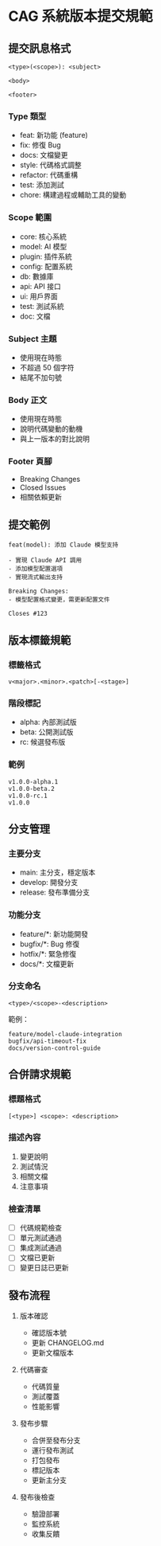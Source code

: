 # CAG 系統版本提交規範

## 提交訊息格式

```
<type>(<scope>): <subject>

<body>

<footer>
```

### Type 類型
- feat: 新功能 (feature)
- fix: 修復 Bug
- docs: 文檔變更
- style: 代碼格式調整
- refactor: 代碼重構
- test: 添加測試
- chore: 構建過程或輔助工具的變動

### Scope 範圍
- core: 核心系統
- model: AI 模型
- plugin: 插件系統
- config: 配置系統
- db: 數據庫
- api: API 接口
- ui: 用戶界面
- test: 測試系統
- doc: 文檔

### Subject 主題
- 使用現在時態
- 不超過 50 個字符
- 結尾不加句號

### Body 正文
- 使用現在時態
- 說明代碼變動的動機
- 與上一版本的對比說明

### Footer 頁腳
- Breaking Changes
- Closed Issues
- 相關依賴更新

## 提交範例

```
feat(model): 添加 Claude 模型支持

- 實現 Claude API 調用
- 添加模型配置選項
- 實現流式輸出支持

Breaking Changes:
- 模型配置格式變更，需更新配置文件

Closes #123
```

## 版本標籤規範

### 標籤格式
```
v<major>.<minor>.<patch>[-<stage>]
```

### 階段標記
- alpha: 內部測試版
- beta: 公開測試版
- rc: 候選發布版

### 範例
```
v1.0.0-alpha.1
v1.0.0-beta.2
v1.0.0-rc.1
v1.0.0
```

## 分支管理

### 主要分支
- main: 主分支，穩定版本
- develop: 開發分支
- release: 發布準備分支

### 功能分支
- feature/*: 新功能開發
- bugfix/*: Bug 修復
- hotfix/*: 緊急修復
- docs/*: 文檔更新

### 分支命名
```
<type>/<scope>-<description>
```

範例：
```
feature/model-claude-integration
bugfix/api-timeout-fix
docs/version-control-guide
```

## 合併請求規範

### 標題格式
```
[<type>] <scope>: <description>
```

### 描述內容
1. 變更說明
2. 測試情況
3. 相關文檔
4. 注意事項

### 檢查清單
- [ ] 代碼規範檢查
- [ ] 單元測試通過
- [ ] 集成測試通過
- [ ] 文檔已更新
- [ ] 變更日誌已更新

## 發布流程

1. 版本確認
   - 確認版本號
   - 更新 CHANGELOG.md
   - 更新文檔版本

2. 代碼審查
   - 代碼質量
   - 測試覆蓋
   - 性能影響

3. 發布步驟
   - 合併至發布分支
   - 運行發布測試
   - 打包發布
   - 標記版本
   - 更新主分支

4. 發布後檢查
   - 驗證部署
   - 監控系統
   - 收集反饋 